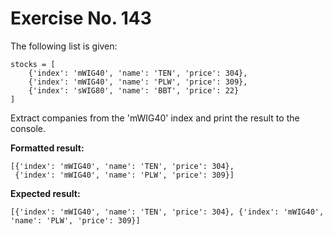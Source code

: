 # Exercise No. 143

The following list is given:


    stocks = [
        {'index': 'mWIG40', 'name': 'TEN', 'price': 304},
        {'index': 'mWIG40', 'name': 'PLW', 'price': 309},
        {'index': 'sWIG80', 'name': 'BBT', 'price': 22}
    ]


Extract companies from the 'mWIG40' index and print the result to the console.


**Formatted result:**


    [{'index': 'mWIG40', 'name': 'TEN', 'price': 304},
     {'index': 'mWIG40', 'name': 'PLW', 'price': 309}]


**Expected result:**


    [{'index': 'mWIG40', 'name': 'TEN', 'price': 304}, {'index': 'mWIG40', 'name': 'PLW', 'price': 309}]


